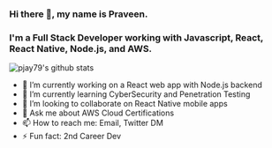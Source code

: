### Hi there 👋, my name is Praveen. 

### I'm a Full Stack Developer working with Javascript, React, React Native, Node.js, and AWS.

![pjay79's github stats](https://github-readme-stats.vercel.app/api?username=pjay79&show_icons=true&theme=cobalt)

- 🔭 I’m currently working on a React web app with Node.js backend
- 🌱 I’m currently learning CyberSecurity and Penetration Testing
- 👯 I’m looking to collaborate on React Native mobile apps
- 💬 Ask me about AWS Cloud Certifications
- 📫 How to reach me: Email, Twitter DM
- ⚡ Fun fact: 2nd Career Dev

<!--
**pjay79/pjay79** is a ✨ _special_ ✨ repository because its `README.md` (this file) appears on your GitHub profile.

Here are some ideas to get you started:

- 🔭 I’m currently working on Wellbean, a React web app with Nodejs backend running on AWS
- 🌱 I’m currently learning CyberSecurity and Penetration Testing
- 👯 I’m looking to collaborate on React Native mobile apps
- 💬 Ask me about AWS Cloud Certification
- 📫 How to reach me: Email, Twitter DM
- ⚡ Fun fact: 2nd Career Dev
-->

